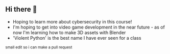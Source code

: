 ## Hi there 👋

- Hoping to learn more about cybersecurity in this course!
- I'm hoping to get into video game development in the near future - as of now I'm learning how to make 3D assets with Blender
- 'Violent Python' is the best name I have ever seen for a class
<!--
**zachtho05/zachtho05** is a ✨ _special_ ✨ repository because its `README.md` (this file) appears on your GitHub profile.

Here are some ideas to get you started:

- 🔭 I’m currently working on ...
- 🌱 I’m currently learning ...
- 👯 I’m looking to collaborate on ...
- 🤔 I’m looking for help with ...
- 💬 Ask me about ...
- 📫 How to reach me: ...
- 😄 Pronouns: ...
- ⚡ Fun fact: ...
-->
<sub>small edit so i can make a pull request</sub>
